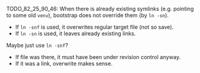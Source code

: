 
TODO_82_25_90_46: When there is already existing symlinks (e.g. pointing to some old `venv`), bootstrap does not override them (by `ln -sn`).

*   If `ln -snf` is used, it overwrites regular target file (not so save).
*   If `ln -sn` is used, it leaves already existing links.

Maybe just use `ln -snf`?
*   If file was there, it must have been under revision control anyway.
*   If it was a link, overwrite makes sense.
